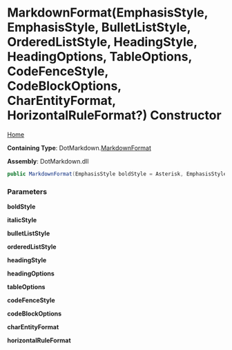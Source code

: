 # MarkdownFormat\(EmphasisStyle, EmphasisStyle, BulletListStyle, OrderedListStyle, HeadingStyle, HeadingOptions, TableOptions, CodeFenceStyle, CodeBlockOptions, CharEntityFormat, HorizontalRuleFormat?\) Constructor

[Home](../../../README.md#_top)

**Containing Type**: DotMarkdown\.[MarkdownFormat](../README.md#_top)

**Assembly**: DotMarkdown\.dll

```csharp
public MarkdownFormat(EmphasisStyle boldStyle = Asterisk, EmphasisStyle italicStyle = Asterisk, BulletListStyle bulletListStyle = Asterisk, OrderedListStyle orderedListStyle = Dot, HeadingStyle headingStyle = NumberSign, HeadingOptions headingOptions = EmptyLineBeforeAndAfter, TableOptions tableOptions = FormatHeader | Padding | OuterDelimiter | EmptyLineBeforeAndAfter, CodeFenceStyle codeFenceStyle = Backtick, CodeBlockOptions codeBlockOptions = EmptyLineBeforeAndAfter, CharEntityFormat charEntityFormat = Hexadecimal, HorizontalRuleFormat? horizontalRuleFormat = null)
```

### Parameters

**boldStyle**

**italicStyle**

**bulletListStyle**

**orderedListStyle**

**headingStyle**

**headingOptions**

**tableOptions**

**codeFenceStyle**

**codeBlockOptions**

**charEntityFormat**

**horizontalRuleFormat**